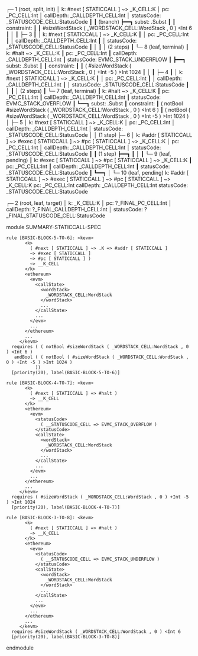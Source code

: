 
┌─ 1 (root, split, init)
│   k: #next [ STATICCALL ] ~> _K_CELL:K
│   pc: _PC_CELL:Int
│   callDepth: _CALLDEPTH_CELL:Int
│   statusCode: _STATUSCODE_CELL:StatusCode
┃
┃ (branch)
┣━━┓ subst: .Subst
┃  ┃ constraint:
┃  ┃     #sizeWordStack ( _WORDSTACK_CELL:WordStack , 0 ) <Int 6
┃  │
┃  ├─ 3
┃  │   k: #next [ STATICCALL ] ~> _K_CELL:K
┃  │   pc: _PC_CELL:Int
┃  │   callDepth: _CALLDEPTH_CELL:Int
┃  │   statusCode: _STATUSCODE_CELL:StatusCode
┃  │
┃  │  (2 steps)
┃  └─ 8 (leaf, terminal)
┃      k: #halt ~> _K_CELL:K
┃      pc: _PC_CELL:Int
┃      callDepth: _CALLDEPTH_CELL:Int
┃      statusCode: EVMC_STACK_UNDERFLOW
┃
┣━━┓ subst: .Subst
┃  ┃ constraint:
┃  ┃     ( #sizeWordStack ( _WORDSTACK_CELL:WordStack , 0 ) +Int -5 ) >Int 1024
┃  │
┃  ├─ 4
┃  │   k: #next [ STATICCALL ] ~> _K_CELL:K
┃  │   pc: _PC_CELL:Int
┃  │   callDepth: _CALLDEPTH_CELL:Int
┃  │   statusCode: _STATUSCODE_CELL:StatusCode
┃  │
┃  │  (2 steps)
┃  └─ 7 (leaf, terminal)
┃      k: #halt ~> _K_CELL:K
┃      pc: _PC_CELL:Int
┃      callDepth: _CALLDEPTH_CELL:Int
┃      statusCode: EVMC_STACK_OVERFLOW
┃
┗━━┓ subst: .Subst
   ┃ constraint:
   ┃     ( notBool #sizeWordStack ( _WORDSTACK_CELL:WordStack , 0 ) <Int 6 )
   ┃     ( notBool ( #sizeWordStack ( _WORDSTACK_CELL:WordStack , 0 ) +Int -5 ) >Int 1024 )
   │
   ├─ 5
   │   k: #next [ STATICCALL ] ~> _K_CELL:K
   │   pc: _PC_CELL:Int
   │   callDepth: _CALLDEPTH_CELL:Int
   │   statusCode: _STATUSCODE_CELL:StatusCode
   │
   │  (1 step)
   ├─ 6
   │   k: #addr [ STATICCALL ] ~> #exec [ STATICCALL ] ~> #pc [ STATICCALL ] ~> _K_CELL:K
   │   pc: _PC_CELL:Int
   │   callDepth: _CALLDEPTH_CELL:Int
   │   statusCode: _STATUSCODE_CELL:StatusCode
   ┃
   ┃ (1 step)
   ┣━━┓
   ┃  │
   ┃  └─ 9 (leaf, pending)
   ┃      k: #exec [ STATICCALL ] ~> #pc [ STATICCALL ] ~> _K_CELL:K
   ┃      pc: _PC_CELL:Int
   ┃      callDepth: _CALLDEPTH_CELL:Int
   ┃      statusCode: _STATUSCODE_CELL:StatusCode
   ┃
   ┗━━┓
      │
      └─ 10 (leaf, pending)
          k: #addr [ STATICCALL ] ~> #exec [ STATICCALL ] ~> #pc [ STATICCALL ] ~> _K_CELL:K
          pc: _PC_CELL:Int
          callDepth: _CALLDEPTH_CELL:Int
          statusCode: _STATUSCODE_CELL:StatusCode


┌─ 2 (root, leaf, target)
│   k: _K_CELL:K
│   pc: ?_FINAL_PC_CELL:Int
│   callDepth: ?_FINAL_CALLDEPTH_CELL:Int
│   statusCode: ?_FINAL_STATUSCODE_CELL:StatusCode



module SUMMARY-STATICCALL-SPEC
    
    
    rule [BASIC-BLOCK-5-TO-6]: <kevm>
           <k>
             ( #next [ STATICCALL ] ~> .K => #addr [ STATICCALL ]
             ~> #exec [ STATICCALL ]
             ~> #pc [ STATICCALL ] )
             ~> __K_CELL
           </k>
           <ethereum>
             <evm>
               <callState>
                 <wordStack>
                   _WORDSTACK_CELL:WordStack
                 </wordStack>
                 ...
               </callState>
               ...
             </evm>
             ...
           </ethereum>
           ...
         </kevm>
      requires ( ( notBool #sizeWordStack ( _WORDSTACK_CELL:WordStack , 0 ) <Int 6 )
       andBool ( ( notBool ( #sizeWordStack ( _WORDSTACK_CELL:WordStack , 0 ) +Int -5 ) >Int 1024 )
               ))
      [priority(20), label(BASIC-BLOCK-5-TO-6)]
    
    rule [BASIC-BLOCK-4-TO-7]: <kevm>
           <k>
             ( #next [ STATICCALL ] => #halt )
             ~> __K_CELL
           </k>
           <ethereum>
             <evm>
               <statusCode>
                 ( __STATUSCODE_CELL => EVMC_STACK_OVERFLOW )
               </statusCode>
               <callState>
                 <wordStack>
                   _WORDSTACK_CELL:WordStack
                 </wordStack>
                 ...
               </callState>
               ...
             </evm>
             ...
           </ethereum>
           ...
         </kevm>
      requires ( #sizeWordStack ( _WORDSTACK_CELL:WordStack , 0 ) +Int -5 ) >Int 1024
      [priority(20), label(BASIC-BLOCK-4-TO-7)]
    
    rule [BASIC-BLOCK-3-TO-8]: <kevm>
           <k>
             ( #next [ STATICCALL ] => #halt )
             ~> __K_CELL
           </k>
           <ethereum>
             <evm>
               <statusCode>
                 ( __STATUSCODE_CELL => EVMC_STACK_UNDERFLOW )
               </statusCode>
               <callState>
                 <wordStack>
                   _WORDSTACK_CELL:WordStack
                 </wordStack>
                 ...
               </callState>
               ...
             </evm>
             ...
           </ethereum>
           ...
         </kevm>
      requires #sizeWordStack ( _WORDSTACK_CELL:WordStack , 0 ) <Int 6
      [priority(20), label(BASIC-BLOCK-3-TO-8)]

endmodule
